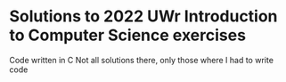 # Solutions to 2022 UWr Introduction to Computer Science exercises

Code written in C
Not all solutions there, only those where I had to write code
